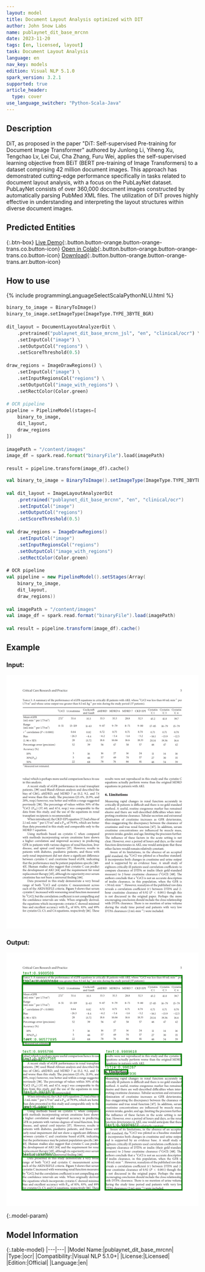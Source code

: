 ```yaml
---
layout: model
title: Document Layout Analysis optimized with DIT
author: John Snow Labs
name: publaynet_dit_base_mrcnn
date: 2023-11-20
tags: [en, licensed, layout]
task: Document Layout Analysis
language: en
nav_key: models
edition: Visual NLP 5.1.0
spark_version: 3.2.1
supported: true
article_header:
  type: cover
use_language_switcher: "Python-Scala-Java"
---
```


## Description

DiT, as proposed in the paper "DiT: Self-supervised Pre-training for Document Image Transformer" authored by Junlong Li, Yiheng Xu, Tengchao Lv, Lei Cui, Cha Zhang, Furu Wei, applies the self-supervised learning objective from BEiT (BERT pre-training of Image Transformers) to a dataset comprising 42 million document images. This approach has demonstrated cutting-edge performance specifically in tasks related to document layout analysis, with a focus on the PubLayNet dataset. PubLayNet consists of over 360,000 document images constructed by automatically parsing PubMed XML files. The utilization of DiT proves highly effective in understanding and interpreting the layout structures within diverse document images.


## Predicted Entities

{:.btn-box}
[Live Demo](https://demo.johnsnowlabs.com/ocr/LAYOUT_ANALYSIS/){:.button.button-orange.button-orange-trans.co.button-icon}
[Open in Colab](https://github.com/JohnSnowLabs/spark-ocr-workshop/blob/master/jupyter/SparkOCRDitLayoutAnalyze.ipynb){:.button.button-orange.button-orange-trans.co.button-icon}
[Download](https://s3.amazonaws.com/auxdata.johnsnowlabs.com/clinical/ocr/publaynet_dit_base_mrcnn_jsl_en_5.0.0_3.0_1698062080337.zip){:.button.button-orange.button-orange-trans.arr.button-icon}
## How to use

<div class="tabs-box" markdown="1">
{% include programmingLanguageSelectScalaPythonNLU.html %}

```python
binary_to_image = BinaryToImage()
binary_to_image.setImageType(ImageType.TYPE_3BYTE_BGR)

dit_layout = DocumentLayoutAnalyzerDit \
    .pretrained("publaynet_dit_base_mrcnn_jsl", "en", "clinical/ocr") \
    .setInputCol("image") \
    .setOutputCol("regions") \
    .setScoreThreshold(0.5)

draw_regions = ImageDrawRegions() \
    .setInputCol("image") \
    .setInputRegionsCol("regions") \
    .setOutputCol("image_with_regions") \
    .setRectColor(Color.green)

# OCR pipeline
pipeline = PipelineModel(stages=[
    binary_to_image,
    dit_layout,
    draw_regions
])

imagePath = "/content/images"
image_df = spark.read.format("binaryFile").load(imagePath)

result = pipeline.transform(image_df).cache()
```
```scala
val binary_to_image = BinaryToImage().setImageType(ImageType.TYPE_3BYTE_BGR)

val dit_layout = ImageLayoutAnalyzerDit
    .pretrained("publaynet_dit_base_mrcnn", "en", "clinical/ocr")
    .setInputCol("image")
    .setOutputCol("regions")
    .setScoreThreshold(0.5)

val draw_regions = ImageDrawRegions()
    .setInputCol("image")
    .setInputRegionsCol("regions")
    .setOutputCol("image_with_regions")
    .setRectColor(Color.green)

# OCR pipeline
val pipeline = new PipelineModel().setStages(Array(
    binary_to_image,
    dit_layout,
    draw_regions))

val imagePath = "/content/images"
val image_df = spark.read.format("binaryFile").load(imagePath)

val result = pipeline.transform(image_df).cache()
```
</div>

## Example

### Input:
![Screenshot](/assets/images/examples_ocr/ditlayout.jpg)

### Output:
![Screenshot](/assets/images/examples_ocr/ditlayout_out.png)


{:.model-param}
## Model Information

{:.table-model}
|---|---|
|Model Name:|publaynet_dit_base_mrcnn|
|Type:|ocr|
|Compatibility:|Visual NLP 5.1.0+|
|License:|Licensed|
|Edition:|Official|
|Language:|en|

